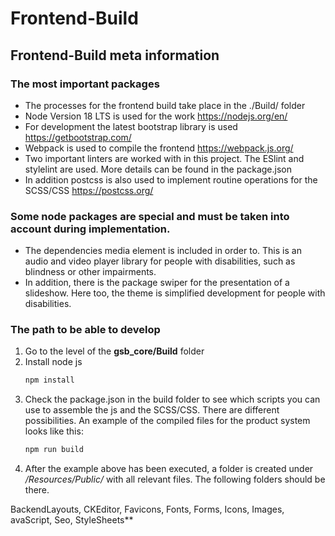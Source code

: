 # Frontend-Build

## Frontend-Build meta information

### The most important packages
- The processes for the frontend build take place in the ./Build/ folder
- Node Version 18 LTS is used for the work https://nodejs.org/en/
- For development the latest bootstrap library is used https://getbootstrap.com/
- Webpack is used to compile the frontend https://webpack.js.org/
- Two important linters are worked with in this project. The ESlint and stylelint are used.
More details can be found in the package.json
- In addition postcss is also used to implement routine operations for the SCSS/CSS https://postcss.org/

### Some node packages are special and must be taken into account during implementation.
- The dependencies media element is included in order to. This is an audio and video player library for people with disabilities,
such as blindness or other impairments.
- In addition, there is the package swiper for the presentation of a slideshow.
Here too, the theme is simplified development for people with disabilities.

### The path to be able to develop
1. Go to the level of the **gsb_core/Build** folder
2. Install node js
   ```sh
   npm install
   ```
3. Check the package.json in the build folder to see which scripts you can use to assemble the js and the SCSS/CSS.
There are different possibilities.
An example of the compiled files for the product system looks like this:
   ```sh
   npm run build
   ```
4. After the example above has been executed, a folder is created under */Resources/Public/* with all relevant files.
The following folders should be there.

BackendLayouts, CKEditor, Favicons, Fonts, Forms,
Icons, Images, avaScript, Seo, StyleSheets**
